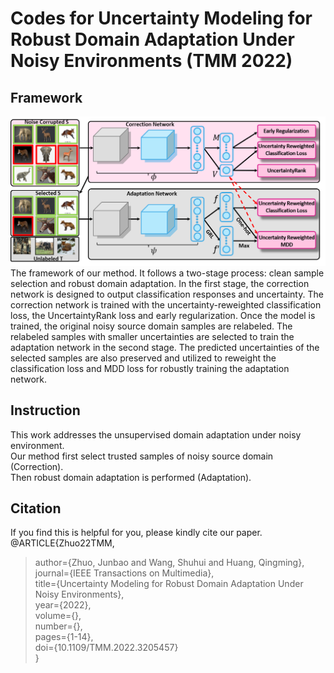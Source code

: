 # Codes for Uncertainty Modeling for Robust Domain Adaptation Under Noisy Environments (TMM 2022)

## Framework
![framework4.jpg](https://github.com/junbaoZHUO/UncertaintyRank/blob/master/framework4.png)
The framework of our method. It follows a two-stage process: clean sample selection and robust domain adaptation. In the first stage, the correction network is designed to output classification responses and uncertainty. The correction network is trained with the uncertainty-reweighted classification loss, the UncertaintyRank loss and early regularization. Once the model is trained, the original noisy source domain samples are relabeled. The relabeled samples with smaller uncertainties are selected to train the adaptation network in the second stage. The predicted uncertainties of the selected samples are also preserved and utilized to reweight the classification loss and MDD loss for robustly training the adaptation network.</br>

## Instruction
This work addresses the unsupervised domain adaptation under noisy environment.</br>
Our method first select trusted samples of noisy source domain (Correction).</br>
Then robust domain adaptation is performed (Adaptation).</br>

## Citation
If you find this is helpful for you, please kindly cite our paper.</br>
@ARTICLE{Zhuo22TMM,</br>
> author={Zhuo, Junbao and Wang, Shuhui and Huang, Qingming},</br>
> journal={IEEE Transactions on Multimedia}, </br>
> title={Uncertainty Modeling for Robust Domain Adaptation Under Noisy Environments}, </br>
> year={2022},</br>
> volume={},</br>
> number={},</br>
> pages={1-14},</br>
> doi={10.1109/TMM.2022.3205457}</br>
}</br>
